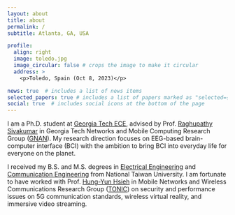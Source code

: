 ```yaml
---
layout: about
title: about
permalink: /
subtitle: Atlanta, GA, USA

profile:
  align: right
  image: toledo.jpg
  image_circular: false # crops the image to make it circular
  address: >
    <p>Toledo, Spain (Oct 8, 2023)</p>

news: true  # includes a list of news items
selected_papers: true # includes a list of papers marked as "selected={true}"
social: true  # includes social icons at the bottom of the page
---
```


I am a Ph.D. student at [Georgia Tech ECE](https://www.ece.gatech.edu), advised by Prof. [Raghupathy Sivakumar](https://siva.ece.gatech.edu) in Georgia Tech Networks and Mobile Computing Research Group ([GNAN](https://gnan.ece.gatech.edu/index.html)). My research direction focuses on EEG-based brain-computer interface (BCI) with the ambition to bring BCI into everyday life for everyone on the planet.

I received my B.S. and M.S. degrees in [Electrical Engineering](https://web.ee.ntu.edu.tw/eng/index.php) and [Communication Engineering](https://comm.ntu.edu.tw/en/) from National Taiwan University.
I am fortunate to have worked with Prof. [Hung-Yun Hsieh](https://www.ee.ntu.edu.tw/profile1.php?id=306) in Mobile Networks and Wireless Communications Research Group ([TONIC](http://tonic.ee.ntu.edu.tw)) on security and performance issues on 5G communication standards, wireless virtual reality, and immersive video streaming.
